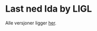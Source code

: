 # Last ned Ida by LIGL
Alle versjoner ligger [her](https://github.com/IDAbyLIGL/ida-release/releases). 
